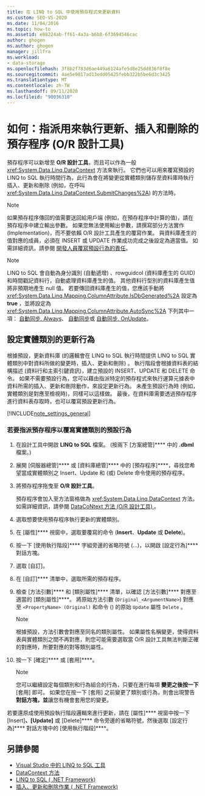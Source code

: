 ```yaml
---
title: 在 LINQ to SQL 中使用預存程式來更新資料
ms.custom: SEO-VS-2020
ms.date: 11/04/2016
ms.topic: how-to
ms.assetid: e88224ab-ff61-4a3a-b6b8-6f3694546cac
author: ghogen
ms.author: ghogen
manager: jillfra
ms.workload:
- data-storage
ms.openlocfilehash: 3f8b2f783d6ae449a6124afe5d8e25dd836f0f8e
ms.sourcegitcommit: 4ae5e9817ad13edd05425febb322b5be6d3c3425
ms.translationtype: MT
ms.contentlocale: zh-TW
ms.lasthandoff: 09/11/2020
ms.locfileid: "90036310"
---
```

# <a name="how-to-assign-stored-procedures-to-perform-updates-inserts-and-deletes-or-designer"></a>如何：指派用來執行更新、插入和刪除的預存程序 (O/R 設計工具)

預存程序可以新增至 **O/R 設計工具**，而且可以作為一般 <xref:System.Data.Linq.DataContext> 方法來執行。 它們也可以用來覆寫預設的 LINQ to SQL 執行時間行為，此行為會在將變更從實體類別儲存至資料庫時執行插入、更新和刪除 (例如，在呼叫 <xref:System.Data.Linq.DataContext.SubmitChanges%2A>) 的方法時。

> [!NOTE]
> 如果預存程序傳回的值需要送回給用戶端 (例如，在預存程序中計算的值)，請在預存程序中建立輸出參數。 如果您無法使用輸出參數，請撰寫部分方法實作 (Implementation)，而不要依賴 O/R 設計工具產生的覆寫作業。 與資料庫產生的值對應的成員，必須在 INSERT 或 UPDATE 作業成功完成之後設定為適當值。 如需詳細資訊，請參閱 [開發人員覆寫預設行為的責任](/dotnet/framework/data/adonet/sql/linq/responsibilities-of-the-developer-in-overriding-default-behavior)。

> [!NOTE]
> LINQ to SQL 會自動為身分識別 (自動遞增) 、rowguidcol (資料庫產生的 GUID) 和時間戳記資料行，自動處理資料庫產生的值。 其他資料行型別的資料庫產生值將非預期地產生 null 值。 若要傳回資料庫產生的值，您應該手動將 <xref:System.Data.Linq.Mapping.ColumnAttribute.IsDbGenerated%2A> 設定為 **true** ，並將設定為 <xref:System.Data.Linq.Mapping.ColumnAttribute.AutoSync%2A> 下列其中一項： [自動同步. Always](<xref:System.Data.Linq.Mapping.AutoSync.Always>)、 [自動同步](<xref:System.Data.Linq.Mapping.AutoSync.OnInsert>)或 [自動同步. OnUpdate](<xref:System.Data.Linq.Mapping.AutoSync.OnUpdate>)。

## <a name="configure-the-update-behavior-of-an-entity-class"></a>設定實體類別的更新行為

根據預設，更新資料庫 (的邏輯會在 LINQ to SQL 執行時間提供 LINQ to SQL 實體類別中對資料所做的變更時，插入、更新和刪除) 。 執行階段會根據資料表的結構描述 (資料行和主索引鍵資訊)，建立預設的 INSERT、UPDATE 和 DELETE 命令。 如果不需要預設行為，您可以藉由指派特定的預存程式來執行運算元據表中資料所需的插入、更新和刪除動作，來設定更新行為。 未產生預設行為時 (例如，實體類別是對應至檢視時)，同樣可以這樣做。 最後，在資料庫需要透過預存程序進行資料表存取時，也可以覆寫預設更新行為。

[!INCLUDE[note_settings_general](../data-tools/includes/note_settings_general_md.md)]

### <a name="to-assign-stored-procedures-to-override-the-default-behavior-of-an-entity-class"></a>若要指派預存程序以覆寫實體類別的預設行為

1. 在設計工具中開啟 **LINQ to SQL** 檔案。 (按兩下 [方案總管]**** 中的 **.dbml** 檔案。)

2. 展開 [伺服器總管]**** 或 [資料庫總管]**** 中的 [預存程序]****，尋找您希望當成實體類別之 Insert、Update 和 (或) Delete 命令使用的預存程序。

3. 將預存程序拖曳至 **O/R 設計工具**。

     預存程序會加入至方法窗格做為 <xref:System.Data.Linq.DataContext> 方法。 如需詳細資訊，請參閱 [DataCoNtext 方法 (O/R 設計工具) ](../data-tools/datacontext-methods-o-r-designer.md)。

4. 選取想要使用預存程序執行更新的實體類別。

5. 在 [屬性]**** 視窗中，選取要覆寫的命令 (**Insert**、**Update** 或 **Delete**)。

6. 按一下 [使用執行階段]**** 字組旁邊的省略符號 (...)，以開啟 [設定行為]**** 對話方塊。

7. 選取 [自訂]。

8. 在 [自訂]**** 清單中，選取所需的預存程序。

9. 檢查 [方法引數]**** 和 [類別屬性]**** 清單，以確認 [方法引數]**** 對應至適當的 [類別屬性]****。 將原始方法引數 (`Original_<ArgumentName>`) 對應至 `<PropertyName> (Original)` 和命令 () 的原始 `Update` 屬性 `Delete` 。

    > [!NOTE]
    > 根據預設，方法引數會對應至同名的類別屬性。 如果屬性名稱變更，使得資料表與實體類別之間不再對應，則您可能需要選取當 O/R 設計工具無法判斷正確的對應時，所要對應的對等類別屬性。

10. 按一下 [確定]**** 或 [套用]****。

    > [!NOTE]
    > 您可以繼續設定每個類別和行為組合的行為，只要在進行每項 **變更之後按一下** [套用] 即可。 如果您在按一下 [套用] 之前變更了類別或行為，則會出現警告 **對話方塊，並**讓您有機會套用您的變更。

若要還原成使用預設執行階段邏輯來進行更新，請在 [屬性]**** 視窗中按一下 [Insert]****、[Update]**** 或 [Delete]**** 命令旁邊的省略符號，然後選取 [設定行為]**** 對話方塊中的 [使用執行階段]****。

## <a name="see-also"></a>另請參閱

- [Visual Studio 中的 LINQ to SQL 工具](../data-tools/linq-to-sql-tools-in-visual-studio2.md)
- [DataContext 方法](../data-tools/datacontext-methods-o-r-designer.md)
- [LINQ to SQL ( .NET Framework) ](/dotnet/framework/data/adonet/sql/linq/index)
- [插入、更新和刪除作業 ( .NET Framework) ](/dotnet/framework/data/adonet/sql/linq/insert-update-and-delete-operations)
